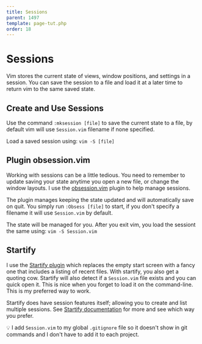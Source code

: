 ```yaml
---
title: Sessions
parent: 1497
template: page-tut.php
order: 18
---
```


# Sessions

Vim stores the current state of views, window positions, and settings in a session. You can save the session to a file and load it at a later time to return vim to the same saved state.

## Create and Use Sessions

Use the command `:mksession [file]` to save the current state to a file, by default vim will use `Session.vim` filename if none specified.

Load a saved session using: `vim -S [file]`

## Plugin obsession.vim

Working with sessions can be a little tedious. You need to remember to update saving your state anytime you open a new file, or change the window layouts. I use the [obsession.vim](https://github.com/tpope/vim-obsession) plugin to help manage sessions.

The plugin manages keeping the state updated and will automatically save on quit. You simply run `:Obsess [file]` to start, if you don't specify a filename it will use `Session.vim` by default.

The state will be managed for you. After you exit vim, you load the sessiont the same using: `vim -S Session.vim`

## Startify

I use the [Startify plugin](https://github.com/mhinz/vim-startify) which replaces the empty start screen with a fancy one that includes a listing of recent files.  <span class="sidenote">With startify, you also get a quoting cow.</span> Startify will also detect if a `Session.vim` file exists and you can quick open it. This is nice when you forget to load it on the command-line. This is my preferred way to work.


Startify does have session features itself; allowing you to create and list multiple sessions. See [Startify documentation](https://github.com/mhinz/vim-startify/wiki/Plugin-features-in-detail#easy-session-handling) for more and see which way you prefer.


<span class="tip">💡</span> I add `Session.vim` to my global `.gitignore` file so it doesn't show in git commands and I don't have to add it to each project.
